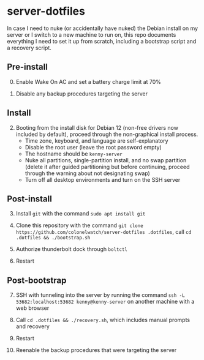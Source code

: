 # server-dotfiles

In case I need to nuke (or accidentally have nuked) the Debian install on my server or I switch to a new machine to run on, this repo documents everything I need to set it up from scratch, including a bootstrap script and a recovery script.

## Pre-install

0. Enable Wake On AC and set a battery charge limit at 70%

1. Disable any backup procedures targeting the server

## Install

2. Booting from the install disk for Debian 12 (non-free drivers now included by default), proceed through the non-graphical install process.
    * Time zone, keyboard, and language are self-explanatory
    * Disable the root user (leave the root password empty)
    * The hostname should be `kenny-server`
    * Nuke all partitions, single-partition install, and no swap partition (delete it after guided partitioning but before continuing, proceed through the warning about not designating swap)
    * Turn off all desktop environments and turn on the SSH server

## Post-install

3. Install `git` with the command `sudo apt install git`

4. Clone this repository with the command `git clone https://github.com/colonelwatch/server-dotfiles .dotfiles`, call `cd .dotfiles && ./bootstrap.sh`

5. Authorize thunderbolt dock through `boltctl`

6. Restart

## Post-bootstrap

7. SSH with tunneling into the server by running the command `ssh -L 53682:localhost:53682 kenny@kenny-server` on another machine with a web browser

8. Call `cd .dotfiles && ./recovery.sh`, which includes manual prompts and recovery

9. Restart

10. Reenable the backup procedures that were targeting the server
